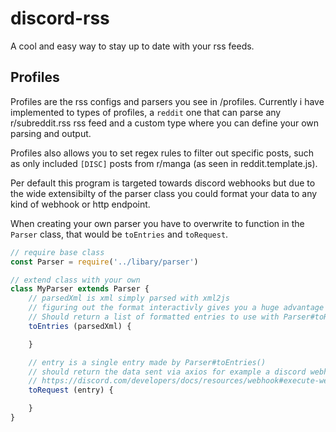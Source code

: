 # discord-rss

A cool and easy way to stay up to date with your rss feeds.

## Profiles

Profiles are the rss configs and parsers you see in /profiles. Currently i have implemented to types of profiles, a `reddit` one that can parse any r/subreddit.rss rss feed and a custom type where you can define your own parsing and output.

Profiles also allows you to set regex rules to filter out specific posts, such as only included `[DISC]` posts from r/manga (as seen in reddit.template.js).

Per default this program is targeted towards discord webhooks but due to the wide extensibilty of the parser class you could format your data to any kind of webhook or http endpoint.

When creating your own parser you have to overwrite to function in the `Parser` class, that would be `toEntries` and `toRequest`.

```js
// require base class
const Parser = require('../libary/parser')

// extend class with your own
class MyParser extends Parser {
    // parsedXml is xml simply parsed with xml2js
    // figuring out the format interactivly gives you a huge advantage making the parser
    // Should return a list of formatted entries to use with Parser#toRequest()
    toEntries (parsedXml) {

    }

    // entry is a single entry made by Parser#toEntries()
    // should return the data sent via axios for example a discord webhook
    // https://discord.com/developers/docs/resources/webhook#execute-webhook
    toRequest (entry) {

    }
}
```
